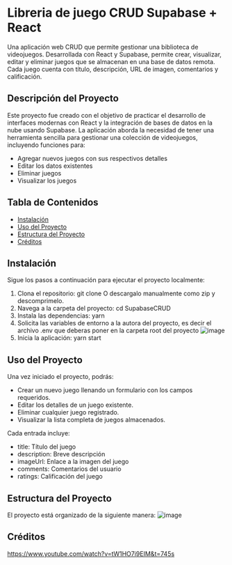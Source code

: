 # Libreria de juego CRUD Supabase + React

Una aplicación web CRUD que permite gestionar una biblioteca de videojuegos. Desarrollada con React y Supabase, permite crear, visualizar, editar y eliminar juegos que se almacenan en una base de datos remota. Cada juego cuenta con título, descripción, URL de imagen, comentarios y calificación.

## Descripción del Proyecto

Este proyecto fue creado con el objetivo de practicar el desarrollo de interfaces modernas con React y la integración de bases de datos en la nube usando Supabase. La aplicación aborda la necesidad de tener una herramienta sencilla para gestionar una colección de videojuegos, incluyendo funciones para:

- Agregar nuevos juegos con sus respectivos detalles
- Editar los datos existentes
- Eliminar juegos
- Visualizar los juegos
  

## Tabla de Contenidos

- [Instalación](#instalación)
- [Uso del Proyecto](#uso-del-proyecto)
- [Estructura del Proyecto](#estructura-del-proyecto)
- [Créditos](#créditos)

## Instalación

Sigue los pasos a continuación para ejecutar el proyecto localmente:

1. Clona el repositorio:
   git clone 
   O descargalo manualmente como zip y descomprimelo.
2. Navega a la carpeta del proyecto:
   cd SupabaseCRUD
4. Instala las dependencias:
   yarn
5. Solicita las variables de entorno a la autora del proyecto, es decir el archivo .env que deberas poner en la carpeta root del proyecto
   ![image](https://github.com/user-attachments/assets/4cbd5079-1189-4d44-b73d-1a478b9a0c23)
7. Inicia la aplicación:
   yarn start
   

## Uso del Proyecto
Una vez iniciado el proyecto, podrás:

- Crear un nuevo juego llenando un formulario con los campos requeridos.
- Editar los detalles de un juego existente.
- Eliminar cualquier juego registrado.
- Visualizar la lista completa de juegos almacenados.

Cada entrada incluye:
- title: Título del juego
- description: Breve descripción
- imageUrl: Enlace a la imagen del juego
- comments: Comentarios del usuario
- ratings: Calificación del juego

## Estructura del Proyecto
El proyecto está organizado de la siguiente manera:
![image](https://github.com/user-attachments/assets/e0bffaf8-c559-4ab3-92c2-91cd7d9ce9d8)

## Créditos
https://www.youtube.com/watch?v=tW1HO7i9EIM&t=745s


